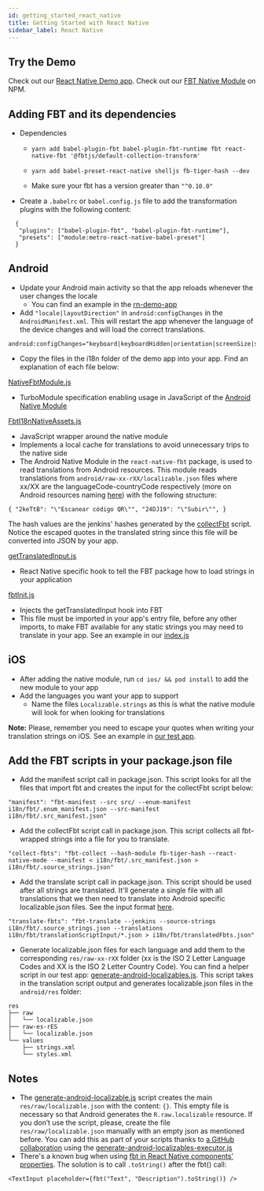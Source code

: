 ```yaml
---
id: getting_started_react_native
title: Getting Started with React Native
sidebar_label: React Native
---
```


## Try the Demo
Check out our [React Native Demo app](https://github.com/facebook/fbt/tree/rn-demo-app).
Check out our [FBT Native Module](https://www.npmjs.com/package/react-native-fbt) on NPM.

## Adding FBT and its dependencies

* Dependencies
  * `yarn add babel-plugin-fbt babel-plugin-fbt-runtime fbt react-native-fbt '@fbtjs/default-collection-transform'`

  * `yarn add babel-preset-react-native shelljs fb-tiger-hash --dev`

  * Make sure your fbt has a version greater than `"^0.10.0"`

* Create a `.babelrc` or `babel.config.js` file to add the transformation plugins with the following content:
```
  {
   "plugins": ["babel-plugin-fbt", "babel-plugin-fbt-runtime"],
   "presets": ["module:metro-react-native-babel-preset"]
  }
```

## Android

* Update your Android main activity so that the app reloads whenever the user changes the locale
  * You can find an example in the [rn-demo-app](https://github.com/facebook/fbt/blob/rn-demo-app/android/app/src/main/java/com/fbtrndemoapp/MainActivity.java#L39)
* Add `"locale|layoutDirection"` in `android:configChanges` in the `AndroidManifest.xml`. This will restart the app whenever the language of the device changes and will load the correct translations.
```
android:configChanges="keyboard|keyboardHidden|orientation|screenSize|screenLayout|layoutDirection|locale"
```
* Copy the files in the i18n folder of the demo app into your app. Find an explanation of each file below:

[NativeFbtModule.js](https://github.com/facebook/fbt/blob/rn-demo-app/i18n/NativeFbtModule.js)
* TurboModule specification enabling usage in JavaScript of the [Android Native Module](https://github.com/facebook/fbt/blob/master/packages/react-native-fbt/android/src/main/java/com/facebook/react/modules/FbtModule.java)

[FbtI18nNativeAssets.js](https://github.com/facebook/fbt/blob/rn-demo-app/i18n/FbtI18nNativeAssets.js)
* JavaScript wrapper around the native module
* Implements a local cache for translations to avoid unnecessary trips to the native side
* The Android Native Module in the `react-native-fbt` package, is used to read translations from Android resources. This module reads translations from `android/raw-xx-rXX/localizable.json` files where xx/XX are the languageCode-countryCode respectively (more on Android resources naming [here](https://developer.android.com/training/basics/supporting-devices/languages#CreateDirs)) with the following structure:

`{
"2keTtB": "\"Escanear código QR\"",
"24DJ19": "\"Subir\"",
}`

The hash values are the jenkins' hashes generated by the [collectFbt](https://github.com/facebook/fbt/blob/291ba53c60df57dd76f65ff80fc0f5429667972b/package.json#L7) script. Notice the escaped quotes in the translated string since this file will be converted into JSON by your app.

[getTranslatedInput.js](https://github.com/facebook/fbt/blob/rn-demo-app/i18n/getTranslatedInput.js)
* React Native specific hook to tell the FBT package how to load strings in your application

[fbtInit.js](https://github.com/facebook/fbt/blob/rn-demo-app/i18n/fbtInit.js)
* Injects the getTranslatedInput hook into FBT
* This file must be imported in your app's entry file, before any other imports, to make FBT available for any static strings you may need to translate in your app. See an example in our [index.js](https://github.com/facebook/fbt/blob/291ba53c60df57dd76f65ff80fc0f5429667972b/index.js#L25)

## iOS

 * After adding the native module, run `cd ios/ && pod install` to add the new module to your app
 * Add the languages you want your app to support
   * Name the files `Localizable.strings` as this is what the native module will look for when looking for translations

**Note:** Please, remember you need to escape your quotes when writing your translation strings on iOS. See an example in [our test app](https://github.com/facebook/fbt/blob/rn-demo-app/ios/es.lproj/Localizable.strings).

## Add the FBT scripts in your package.json file
* Add the manifest script call in package.json. This script looks for all the files that import fbt and creates the input for the collectFbt script below:

```
"manifest": "fbt-manifest --src src/ --enum-manifest i18n/fbt/.enum_manifest.json --src-manifest i18n/fbt/.src_manifest.json"
```
* Add the collectFbt script call in package.json. This script collects all fbt-wrapped strings into a file for you to translate.

```
"collect-fbts": "fbt-collect --hash-module fb-tiger-hash --react-native-mode --manifest < i18n/fbt/.src_manifest.json > i18n/fbt/.source_strings.json"
```

* Add the translate script call in package.json. This script should be used after all strings are translated. It'll generate a single file with all translations that we then need to translate into Android specific localizable.json files. See the input format [here](https://github.com/facebook/fbt/blob/rn-demo-app/i18n/fbt/translationScriptInput/es_es.json).

```
"translate-fbts": "fbt-translate --jenkins --source-strings i18n/fbt/.source_strings.json --translations i18n/fbt/translationScriptInput/*.json > i18n/fbt/translatedFbts.json"
```

* Generate localizable.json files for each language and add them to the corresponding `res/raw-xx-rXX` folder (xx is the ISO 2 Letter Language Codes and XX is the ISO 2 Letter Country Code). You can find a helper script in our test app: [generate-android-localizables.js](https://github.com/facebook/fbt/blob/rn-demo-app/i18n/scripts/generate-android-localizables.js). This script takes in the translation script output and generates localizable.json files in the `android/res` folder:

```
res
├── raw
│   └── localizable.json
├── raw-es-rES
│   └── localizable.json
└── values
    ├── strings.xml
    └── styles.xml
```

## **Notes**

* The [generate-android-localizable.js](https://github.com/facebook/fbt/blob/rn-demo-app/i18n/scripts/generate-android-localizables.js) script creates the main `res/raw/localizable.json` with the content: `{}`. This empty file is necessary so that Android generates the `R.raw.localizable` resource. If you don’t use the script, please, create the file `res/raw/localizable.json` manually with an empty json as mentioned before. You can add this  as part of your scripts thanks to [a GitHub collaboration](https://github.com/facebook/fbt/pull/136) using the [generate-android-localizables-executor.js](https://github.com/facebook/fbt/blob/rn-demo-app/i18n/scripts/generate-android-localizables-executor.js)
* There's a known bug when using [fbt in React Native components' properties](https://github.com/facebook/fbt/issues/127). The solution is to call `.toString()` after the fbt() call:

`<TextInput placeholder={fbt("Text", "Description").toString()} />`
